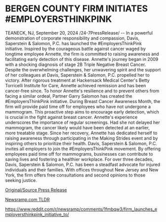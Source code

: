 # BERGEN COUNTY FIRM INITIATES #EMPLOYERSTHINKPINK

TEANECK, NJ, September 20, 2024 /24-7PressRelease/ -- In a powerful demonstration of corporate responsibility and compassion, Davis, Saperstein & Salomon, P.C. has launched the #EmployersThinkPink initiative. Inspired by the courageous battle against cancer waged by longtime employee Annette, the firm is committed to raising awareness and facilitating early detection of this disease.  Annette's journey began in 2009 with a shocking diagnosis of stage 2B Triple Negative Breast Cancer. Despite the overwhelming challenges, her unwavering spirit and the support of her colleagues at Davis, Saperstein & Salomon, P.C. propelled her to victory. After rigorous treatment at Hackensack Medical Center's Betty Torricelli Institute for Care, Annette achieved remission and has been cancer-free since.   To honor Annette's resilience and to prevent others from facing a similar ordeal, Partner Garry Salomon has created the #EmployersThinkPink initiative. During Breast Cancer Awareness Month, the firm will provide paid time off for employees who have not undergone a mammogram. This proactive step aims to encourage early detection, which is crucial in the fight against breast cancer.   Annette's experience underscores the importance of regular screenings. Had she not delayed her mammogram, the cancer likely would have been detected at an earlier, more treatable stage. Since her recovery, Annette has dedicated herself to raising awareness through participating in the Making Strides event and by inspiring others to prioritize their health.  Davis, Saperstein & Salomon, P.C. invites all employers to join the #EmployersThinkPink movement. By offering employees paid time off for mammograms, businesses can contribute to saving lives and fostering a healthier workplace.   For over three decades, Davis, Saperstein & Salomon, P.C. has been a steadfast advocate for injured individuals and their families. With offices throughout New Jersey and New York, the firm offers free consultations and second opinions to those seeking justice. 

[Original/Source Press Release](https://www.24-7pressrelease.com/press-release/514522/bergen-county-firm-initiates-employersthinkpink)
                    

[Newsramp.com TLDR](None) 

https://www.reddit.com/r/newsramp/comments/1fmbqw3/firm_launches_employersthinkpink_initiative_to/